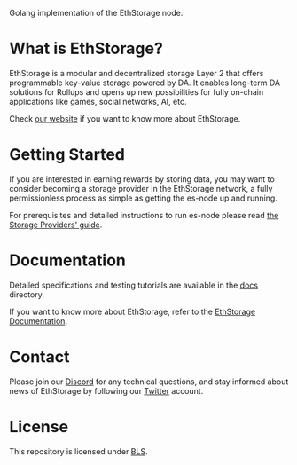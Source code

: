 
Golang implementation of the EthStorage node.

# What is EthStorage?

EthStorage is a modular and decentralized storage Layer 2 that offers programmable key-value storage powered by DA. It enables long-term DA solutions for Rollups and opens up new possibilities for fully on-chain applications like games, social networks, AI, etc.

Check [our website](https://ethstorage.io/) if you want to know more about EthStorage.

# Getting Started

If you are interested in earning rewards by storing data, you may want to consider becoming a storage provider in the EthStorage network, a fully permissionless process as simple as getting the es-node up and running.

For prerequisites and detailed instructions to run es-node please read [the Storage Providers' guide](https://docs.ethstorage.io/storage-provider-guide).

# Documentation

Detailed specifications and testing tutorials are available in the [docs](./docs/) directory.

If you want to know more about EthStorage, refer to the [EthStorage Documentation](https://docs.ethstorage.io).

# Contact

Please join our [Discord](https://discord.com/invite/xhCwaMp7ps) for any technical questions, and stay informed about news of EthStorage by following our [Twitter](https://twitter.com/EthStorage) account.

# License

This repository is licensed under [BLS](/LICENSE).
